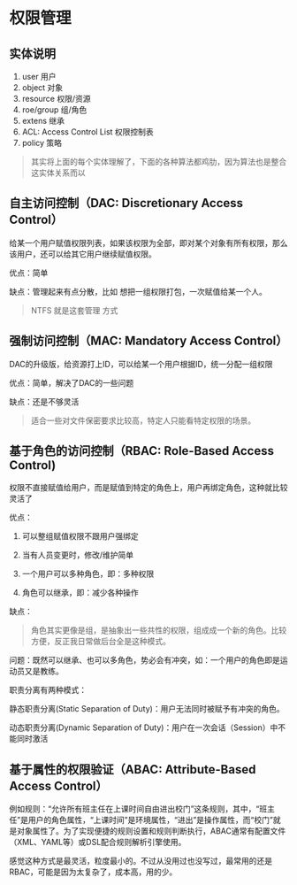 # 权限管理

## 实体说明

1. user 用户
2. object 对象
3. resource 权限/资源
4. roe/group 组/角色
5. extens 继承
6. ACL: Access Control List 权限控制表
7. policy 策略

> 其实将上面的每个实体理解了，下面的各种算法都鸡肋，因为算法也是整合这实体关系而以

## 自主访问控制（DAC: Discretionary Access Control）

给某一个用户赋值权限列表，如果该权限为全部，即对某个对象有所有权限，那么该用户，还可以给其它用户继续赋值权限。

优点：简单

缺点：管理起来有点分散，比如 想把一组权限打包，一次赋值给某一个人。

> NTFS 就是这套管理 方式

## 强制访问控制（MAC: Mandatory Access Control）

DAC的升级版，给资源打上ID，可以给某一个用户根据ID，统一分配一组权限

优点：简单，解决了DAC的一些问题

缺点：还是不够灵活

> 适合一些对文件保密要求比较高，特定人只能看特定权限的场景。

## 基于角色的访问控制（RBAC: Role\-Based Access Control\)

权限不直接赋值给用户，而是赋值到特定的角色上，用户再绑定角色，这种就比较灵活了

优点：

1. 可以整组赋值权限不跟用户强绑定

2. 当有人员变更时，修改/维护简单

3. 一个用户可以多种角色，即：多种权限

4. 角色可以继承，即：减少各种操作

缺点：

> 角色其实更像是组，是抽象出一些共性的权限，组成成一个新的角色。比较方便，反正我日常做后台全是这种模式。

问题：既然可以继承、也可以多角色，势必会有冲突，如：一个用户的角色即是运动员又是教练。

职责分离有两种模式：

静态职责分离\(Static Separation of Duty\)：用户无法同时被赋予有冲突的角色。

动态职责分离\(Dynamic Separation of Duty\)：用户在一次会话（Session）中不能同时激活

## 基于属性的权限验证（ABAC: Attribute\-Based Access Control）

例如规则：“允许所有班主任在上课时间自由进出校门”这条规则，其中，“班主任”是用户的角色属性，“上课时间”是环境属性，“进出”是操作属性，而“校门”就是对象属性了。为了实现便捷的规则设置和规则判断执行，ABAC通常有配置文件（XML、YAML等）或DSL配合规则解析引擎使用。

感觉这种方式是最灵活，粒度最小的。不过从没用过也没写过，最常用的还是RBAC，可能是因为太复杂了，成本高，用的少。
